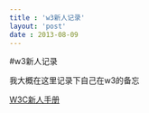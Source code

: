 ```yaml
---
title : 'w3新人记录'
layout: 'post'
date : 2013-08-09
---
```


#w3新人记录

我大概在这里记录下自己在w3的备忘

[ W3C新人手册](http://www.w3.org/html/ig/zh/wiki/Guidebook/translation-and-contribution  'w3c新人手册')
